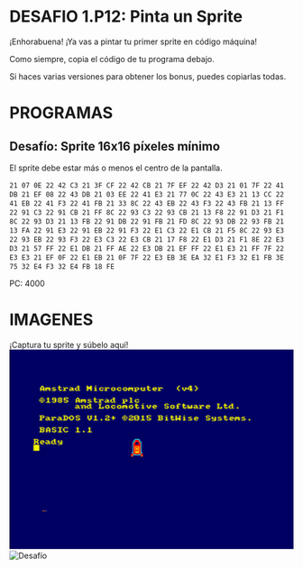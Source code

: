 # DESAFIO 1.P12: Pinta un Sprite

¡Enhorabuena! ¡Ya vas a pintar tu primer sprite en código máquina!

Como siempre, copia el código de tu programa debajo. 

Si haces varias versiones para obtener los bonus, puedes copiarlas todas.

# PROGRAMAS

## Desafío: Sprite 16x16 píxeles mínimo
El sprite debe estar más o menos el centro de la pantalla.
```
21 07 0E 22 42 C3 21 3F CF 22 42 CB 21 7F EF 22 42 D3 21 01 7F 22 41 DB 21 EF 08 22 43 DB 21 03 EE 22 41 E3 21 77 0C 22 43 E3 21 13 CC 22 41 EB 22 41 F3 22 41 FB 21 33 8C 22 43 EB 22 43 F3 22 43 FB 21 13 FF 22 91 C3 22 91 CB 21 FF 8C 22 93 C3 22 93 CB 21 13 F8 22 91 D3 21 F1 8C 22 93 D3 21 13 FB 22 91 DB 22 91 FB 21 FD 8C 22 93 DB 22 93 FB 21 13 FA 22 91 E3 22 91 EB 22 91 F3 22 E1 C3 22 E1 CB 21 F5 8C 22 93 E3 22 93 EB 22 93 F3 22 E3 C3 22 E3 CB 21 17 F8 22 E1 D3 21 F1 8E 22 E3 D3 21 57 FF 22 E1 DB 21 FF AE 22 E3 DB 21 EF FF 22 E1 E3 21 FF 7F 22 E3 E3 21 EF 0F 22 E1 EB 21 0F 7F 22 E3 EB 3E EA 32 E1 F3 32 E1 FB 3E 75 32 E4 F3 32 E4 FB 18 FE
```
PC: 4000

# IMAGENES
¡Captura tu sprite y súbelo aquí!
![Desafío](/cohete.png)
![Desafío](/cohete2.png)
